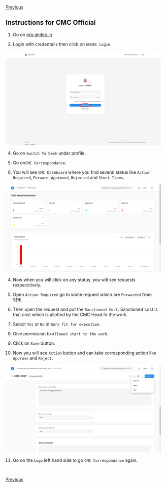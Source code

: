 [Previous](Sde.md) 

## Instructions for CMC Official

1. Go on [erp.gndec.in](https://erp.gndec.ac.in/)


2. Login with credentails then click on `GNDEC Login`.

<p align="center">
  <img src="Images/h12.png" />
</p>


4. Go on `Switch To Desk` under profile.

5. Go on`CMC Correspondance`.

3. You will see `CMC Dashboard` where you find several status like `Action Required`, `Forward`, `Approved`, `Rejected` and `Stock Items`.

<p align="center">
  <img src="Images/c12.png" />
</p>


4. Now when you will click on any status, you will see requests respecctively.

5. Open `Action Required` go to some request which are `Forwarded` from SDE.

6.  Then open the request and put the `Sanctioned Cost`. Sanctioned cost is that cost which is allotted by the CMC Head fo the work.

7. Select `Yes` or `No` in `Work fit for execution`.

8. Give permission to `Allowed start to the work`.

9. Click on `Save` button.

10. Now you will see `Action` button and can take corresponding action like `Approve` and `Reject`.

<p align="center">
  <img src="Images/c13.png" />
</p>


11. Go on the `Logo` left hand side to go `CMC Correspondance` again.

<br>

[Previous](Sde.md)
